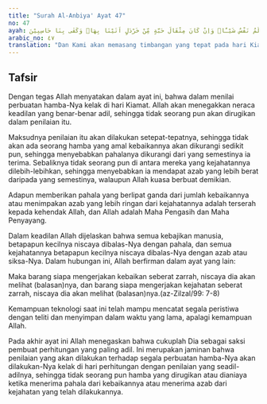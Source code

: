 ```yaml
---
title: "Surah Al-Anbiya' Ayat 47"
no: 47
ayah: وَنَضَعُ الْمَوَازِيْنَ الْقِسْطَ لِيَوْمِ الْقِيٰمَةِ فَلَا تُظْلَمُ نَفْسٌ شَيْـًٔاۗ وَاِنْ كَانَ مِثْقَالَ حَبَّةٍ مِّنْ خَرْدَلٍ اَتَيْنَا بِهَاۗ وَكَفٰى بِنَا حَاسِبِيْنَ 
arabic_no: ٤٧
translation: "Dan Kami akan memasang timbangan yang tepat pada hari Kiamat, maka tidak seorang pun dirugikan walau sedikit; sekalipun hanya seberat biji sawi, pasti Kami mendatangkannya (pahala). Dan cukuplah Kami yang membuat perhitungan."
---
```


## Tafsir

Dengan tegas Allah menyatakan dalam ayat ini, bahwa dalam menilai perbuatan hamba-Nya kelak di hari Kiamat. Allah akan menegakkan neraca keadilan yang benar-benar adil, sehingga tidak seorang pun akan dirugikan dalam penilaian itu. 

Maksudnya penilaian itu akan dilakukan setepat-tepatnya, sehingga tidak akan ada seorang hamba yang amal kebaikannya akan dikurangi sedikit pun, sehingga menyebabkan pahalanya dikurangi dari yang semestinya ia terima. Sebaliknya tidak seorang pun di antara mereka yang kejahatannya dilebih-lebihkan, sehingga menyebabkan ia mendapat azab yang lebih berat daripada yang semestinya, walaupun Allah kuasa berbuat demikian.

Adapun memberikan pahala yang berlipat ganda dari jumlah kebaikannya atau menimpakan azab yang lebih ringan dari kejahatannya adalah terserah kepada kehendak Allah, dan Allah adalah Maha Pengasih dan Maha Penyayang. 

Dalam keadilan Allah dijelaskan bahwa semua kebajikan manusia, betapapun kecilnya niscaya dibalas-Nya dengan pahala, dan semua kejahatannya betapapun kecilnya niscaya dibalas-Nya dengan azab atau siksa-Nya. Dalam hubungan ini, Allah berfirman dalam ayat yang lain:

Maka barang siapa mengerjakan kebaikan seberat zarrah, niscaya dia akan melihat (balasan)nya, dan barang siapa mengerjakan kejahatan seberat zarrah, niscaya dia akan melihat (balasan)nya.(az-Zilzal/99: 7-8)

Kemampuan teknologi saat ini telah mampu mencatat segala peristiwa dengan teliti dan menyimpan dalam waktu yang lama, apalagi kemampuan Allah.

Pada akhir ayat ini Allah menegaskan bahwa cukuplah Dia sebagai saksi pembuat perhitungan yang paling adil. Ini merupakan jaminan bahwa penilaian yang akan dilakukan terhadap segala perbuatan hamba-Nya akan dilakukan-Nya kelak di hari perhitungan dengan penilaian yang seadil-adilnya, sehingga tidak seorang pun hamba yang dirugikan atau dianiaya ketika menerima pahala dari kebaikannya atau menerima azab dari kejahatan yang telah dilakukannya.